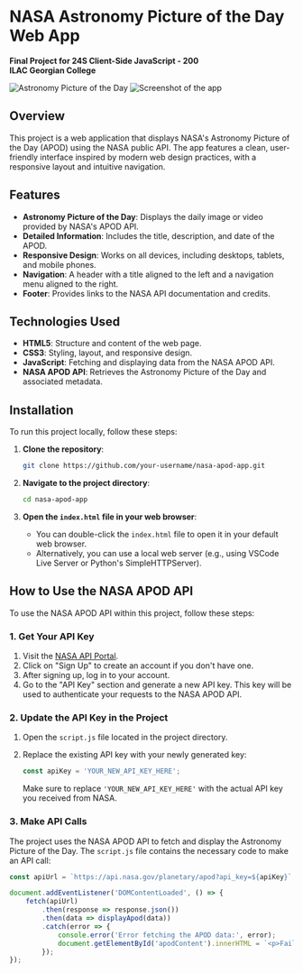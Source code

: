 # NASA Astronomy Picture of the Day Web App

**Final Project for 24S Client-Side JavaScript - 200**  
**ILAC Georgian College**

![Astronomy Picture of the Day](https://apod.nasa.gov/apod/image/2408/M20OriginalLRGBHaO3S2_1024x735.jpg)
![Screenshot of the app](./images/screenshot.png)




## Overview

This project is a web application that displays NASA's Astronomy Picture of the Day (APOD) using the NASA public API. The app features a clean, user-friendly interface inspired by modern web design practices, with a responsive layout and intuitive navigation.

## Features

- **Astronomy Picture of the Day**: Displays the daily image or video provided by NASA's APOD API.
- **Detailed Information**: Includes the title, description, and date of the APOD.
- **Responsive Design**: Works on all devices, including desktops, tablets, and mobile phones.
- **Navigation**: A header with a title aligned to the left and a navigation menu aligned to the right.
- **Footer**: Provides links to the NASA API documentation and credits.

## Technologies Used

- **HTML5**: Structure and content of the web page.
- **CSS3**: Styling, layout, and responsive design.
- **JavaScript**: Fetching and displaying data from the NASA APOD API.
- **NASA APOD API**: Retrieves the Astronomy Picture of the Day and associated metadata.

## Installation

To run this project locally, follow these steps:

1. **Clone the repository**:
    ```bash
    git clone https://github.com/your-username/nasa-apod-app.git
    ```
   
2. **Navigate to the project directory**:
    ```bash
    cd nasa-apod-app
    ```

3. **Open the `index.html` file in your web browser**:
    - You can double-click the `index.html` file to open it in your default web browser.
    - Alternatively, you can use a local web server (e.g., using VSCode Live Server or Python's SimpleHTTPServer).

## How to Use the NASA APOD API

To use the NASA APOD API within this project, follow these steps:

### 1. Get Your API Key

1. Visit the [NASA API Portal](https://api.nasa.gov/).
2. Click on "Sign Up" to create an account if you don't have one.
3. After signing up, log in to your account.
4. Go to the "API Key" section and generate a new API key. This key will be used to authenticate your requests to the NASA APOD API.

### 2. Update the API Key in the Project

1. Open the `script.js` file located in the project directory.
2. Replace the existing API key with your newly generated key:

    ```javascript
    const apiKey = 'YOUR_NEW_API_KEY_HERE';
    ```
   
   Make sure to replace `'YOUR_NEW_API_KEY_HERE'` with the actual API key you received from NASA.

### 3. Make API Calls

The project uses the NASA APOD API to fetch and display the Astronomy Picture of the Day. The `script.js` file contains the necessary code to make an API call:

```javascript
const apiUrl = `https://api.nasa.gov/planetary/apod?api_key=${apiKey}`;

document.addEventListener('DOMContentLoaded', () => {
    fetch(apiUrl)
        .then(response => response.json())
        .then(data => displayApod(data))
        .catch(error => {
            console.error('Error fetching the APOD data:', error);
            document.getElementById('apodContent').innerHTML = `<p>Failed to retrieve data.</p>`;
        });
});
